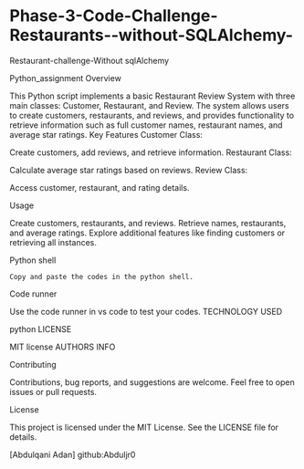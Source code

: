 # Phase-3-Code-Challenge-Restaurants--without-SQLAlchemy-

Restaurant-challenge-Without sqlAlchemy

Python_assignment
Overview

This Python script implements a basic Restaurant Review System with three main classes: Customer, Restaurant, and Review. The system allows users to create customers, restaurants, and reviews, and provides functionality to retrieve information such as full customer names, restaurant names, and average star ratings.
Key Features
Customer Class:

Create customers, add reviews, and retrieve information.
Restaurant Class:

Calculate average star ratings based on reviews.
Review Class:

Access customer, restaurant, and rating details.

Usage

Create customers, restaurants, and reviews. Retrieve names, restaurants, and average ratings. Explore additional features like finding customers or retrieving all instances.


Python shell

    Copy and paste the codes in the python shell.

Code runner

Use the code runner in vs code to test your codes.
TECHNOLOGY USED

python
LICENSE

MIT license
AUTHORS INFO

Contributing

Contributions, bug reports, and suggestions are welcome. Feel free to open issues or pull requests.

License

This project is licensed under the MIT License. See the LICENSE file for details.

[Abdulqani Adan] github:Abduljr0
